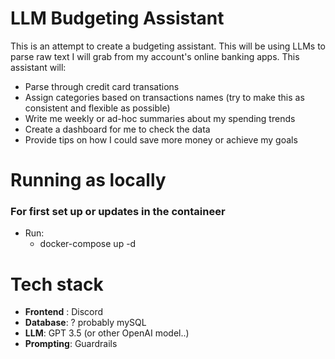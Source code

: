 # LLM Budgeting Assistant

This is an attempt to create a budgeting assistant. This will be using LLMs to parse raw text I will grab from my account's online banking apps. This assistant will: 

- Parse through credit card transations
- Assign categories based on transactions names (try to make this as consistent and flexible as possible)
- Write me weekly or ad-hoc summaries about my spending trends
- Create a dashboard for me to check the data
- Provide tips on how I could save more money or achieve my goals

# Running as locally

### For first set up or updates in the containeer
- Run:
    - docker-compose up -d


# Tech stack

- **Frontend** : Discord
- **Database**: ? probably mySQL
- **LLM**: GPT 3.5 (or other OpenAI model..)
- **Prompting**: Guardrails

